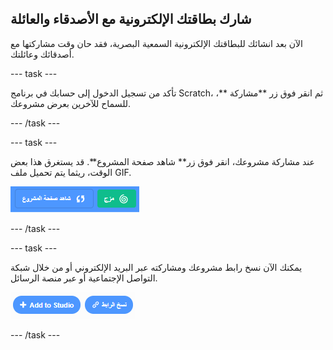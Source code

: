 ## شارك بطاقتك الإلكترونية مع الأصدقاء والعائلة

الآن بعد انشائك للبطاقتك الإلكترونية السمعية البصرية، فقد حان وقت مشاركتها مع أصدقائك وعائلتك.

--- task ---

تأكد من تسجيل الدخول إلى حسابك في برنامج Scratch، ثم انقر فوق زر **مشاركة **، للسماح للآخرين بعرض مشروعك.

--- /task ---

--- task ---

عند مشاركة مشروعك، انقر فوق زر** شاهد صفحة المشروع**. قد يستغرق هذا بعض الوقت، ريثما يتم تحميل ملف GIF.

![الصورة تظهر صفحة المشروع](images/projects-page.png)

--- /task ---

--- task ---

يمكنك الآن نسخ رابط مشروعك ومشاركته عبر البريد الإلكتروني أو من خلال شبكة التواصل الإجتماعية أو عبر منصة الرسائل.

![الصورة تظهر نسخ الرابط](images/copy-link.png)

--- /task ---



